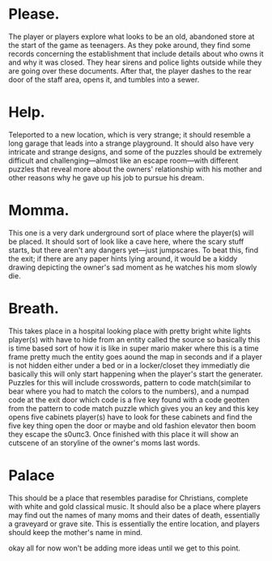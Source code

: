 # Please.
The player or players explore what looks to be an old, abandoned store at the start of the game as teenagers. As they poke around, they find some records concerning the establishment that include details about who owns it and why it was closed. They hear sirens and police lights outside while they are going over these documents. After that, the player dashes to the rear door of the staff area, opens it, and tumbles into a sewer.
# Help.
Teleported to a new location, which is very strange; it should resemble a long garage that leads into a strange playground. It should also have very intricate and strange designs, and some of the puzzles should be extremely difficult and challenging—almost like an escape room—with different puzzles that reveal more about the owners' relationship with his mother and other reasons why he gave up his job to pursue his dream.
# Momma.
This one is a very dark underground sort of place where the player(s) will be placed. It should sort of look like a cave here, where the scary stuff starts, but there aren't any dangers yet—just jumpscares. To beat this, find the exit; if there are any paper hints lying around, it would be a kiddy drawing depicting the owner's sad moment as he watches his mom slowly die.
# Breath.
This takes place in a hospital looking place with pretty bright white lights player(s) with have to hide from an entity called the source
so basically this is time based sort of how it is like in super mario maker where this is a time frame pretty much the entity goes aound the map in seconds and if a player is not hidden either under a bed or in a locker/closet they immediatly die basically this will only start happening when the player's start the generater. Puzzles for this will include crosswords, pattern to code match(similar to bear where you had to match the colors to the numbers), and a numpad code at the exit door which code is a five key found with a code geotten from the pattern to code match puzzle which gives you an key and this key opens five cabinets player(s) have to look for these cabinets and find the five key thing open the door or maybe and old fashion elevator then boom they escape the s0uπc3. Once finished with this place it will show an cutscene of an storyline of the owner's moms last words.
# Palace
This should be a place that resembles paradise for Christians, complete with white and gold classical music. It should also be a place where players may find out the names of many moms and their dates of death, essentially a graveyard or grave site. This is essentially the entire location, and players should keep the mother's name in mind.

okay all for now won't be adding more ideas until we get to this point.
